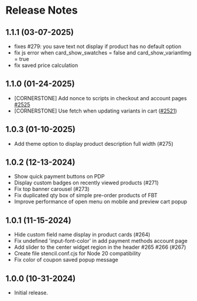 # Release Notes

## 1.1.1 (03-07-2025)
- fixes #279: you save text not display if product has no default option
- fix js error when card_show_swatches = false and card_show_variantImg = true
- fix saved price calculation

## 1.1.0 (01-24-2025)
- [CORNERSTONE] Add nonce to scripts in checkout and account pages [#2525](https://github.com/bigcommerce/cornerstone/pull/2525)
- [CORNERSTONE] Use fetch when updating variants in cart ([#2521](https://github.com/bigcommerce/cornerstone/pull/2521))

## 1.0.3 (01-10-2025)
- Add theme option to display product description full width (#275)

## 1.0.2 (12-13-2024)
- Show quick payment buttons on PDP
- Display custom badges on recently viewed products (#271)
- Fix top banner carousel (#273)
- Fix duplicated qty box of simple pre-order products of FBT
- Improve performance of open menu on mobile and preview cart popup

## 1.0.1 (11-15-2024)
- Hide custom field name display in product cards (#264)
- Fix undefined 'input-font-color' in add payment methods account page
- Add slider to the center widget region in the header #265 #266 (#267)
- Create file stencil.conf.cjs for Node 20 compatibility
- Fix color of coupon saved popup message

## 1.0.0 (10-31-2024)
- Initial release.

